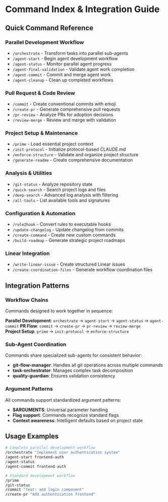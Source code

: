# Command Index & Integration Guide

## Quick Command Reference

### Parallel Development Workflow

- `/orchestrate` - Transform tasks into parallel sub-agents
- `/agent-start` - Begin agent development workflow
- `/agent-status` - Monitor parallel agent progress
- `/agent-final-validation` - Validate agent work completion
- `/agent-commit` - Commit and merge agent work
- `/agent-cleanup` - Clean up completed workflows

### Pull Request & Code Review

- `/commit` - Create conventional commits with emoji
- `/create-pr` - Generate comprehensive pull requests
- `/pr-review` - Analyze PRs for adoption decisions
- `/review-merge` - Review and merge with validation

### Project Setup & Maintenance

- `/prime` - Load essential project context
- `/init-protocol` - Initialize protocol-based CLAUDE.md
- `/enforce-structure` - Validate and organize project structure
- `/generate-readme` - Create comprehensive documentation

### Analysis & Utilities

- `/git-status` - Analyze repository state
- `/quick-search` - Search project logs and files
- `/deep-search` - Advanced log analysis with filtering
- `/all-tools` - List available tools and signatures

### Configuration & Automation

- `/rule2hook` - Convert rules to executable hooks
- `/update-changelog` - Update changelog from commits
- `/create-command` - Create new custom commands
- `/build-roadmap` - Generate strategic project roadmaps

### Linear Integration

- `/write-linear-issue` - Create structured Linear issues
- `/create-coordination-files` - Generate workflow coordination files

## Integration Patterns

### Workflow Chains

Commands designed to work together in sequence:

**Parallel Development**: `orchestrate` → `agent-start` → `agent-status` → `agent-commit`
**PR Flow**: `commit` → `create-pr` → `pr-review` → `review-merge`  
**Project Setup**: `prime` → `init-protocol` → `enforce-structure`

### Sub-Agent Coordination

Commands share specialized sub-agents for consistent behavior:

- **git-flow-manager**: Handles all git operations across multiple commands
- **task-orchestrator**: Manages complex task decomposition
- **quality-guardian**: Ensures validation consistency

### Argument Patterns

All commands support standardized argument patterns:

- **$ARGUMENTS**: Universal parameter handling
- **Flag support**: Commands recognize standard flags
- **Context awareness**: Intelligent defaults based on project state

## Usage Examples

```bash
# Complete parallel development workflow
/orchestrate "Implement user authentication system"
/agent-start frontend-auth
/agent-status
/agent-commit frontend-auth

# Standard development workflow
/prime
/git-status
/commit "feat: add login component"
/create-pr "Add authentication frontend"
```
